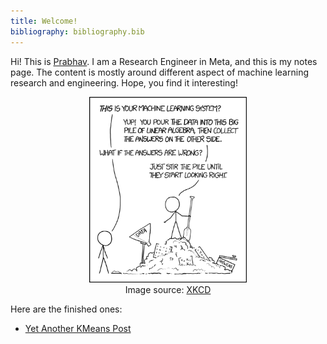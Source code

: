 ```yaml
---
title: Welcome!
bibliography: bibliography.bib
---
```


Hi! This is [Prabhav](https://www.linkedin.com/in/prabhav-agrawal-81468315/). I am a Research Engineer in Meta, and this is my notes page. The content is mostly around different aspect of machine learning research and engineering. Hope, you find it interesting!

<div style="text-align: center;">
  <img src="assets/xkcd_ml.png" width="50%">
  <figcaption> Image source: <a href="https://xkcd.com/1838/">XKCD</a>
  </figcaption>
</div>


Here are the finished ones:
- [Yet Another KMeans Post](<ClassicML/KMeans Clustering.md>)